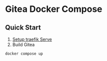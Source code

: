 # Gitea Docker Compose
## Quick Start
1. [Setup traefik Serve](https://github.com/AnsonCar/traefik)
2. Build Gitea
```
docker compose up
```
